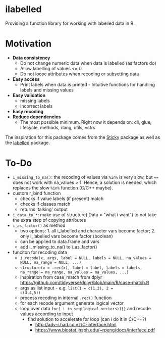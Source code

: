 
# ilabelled

Providing a function library for working with labelled data in R.

# Motivation

  - <b>Data consistency</b> 
    - Do not change numeric data when data is labelled (as factors do) 
    - Allow labelling of values <= 0 
    - Do not loose attributes when recoding or subsetting data
  - <b>Easy access</b> 
    - Print labels when data is printed - Intuitive functions for handling labels and missing values 
  - <b>Easy validation</b> 
    - missing labels 
    - incorrect labels 
  - <b>Easy recoding</b> 
  - <b>Reduce dependencies</b> 
    - The most possible minimum. Right now it depends on: cli, glue, lifecycle, methods, rlang, utils, vctrs

The inspiration for this package comes from the [Sticky](https://github.com/cran/sticky) package as well as the [labelled](https://github.com/larmarange/labelled) package.

# To-Do

  - <code>i_missing_to_na()</code>: the recoding of values via <code>%in%</code> is very slow, but <code>==</code> does not work with na_values > 1. Hence, a solution is needed, which replaces the slow <code>%in%</code> function (C/C++ maybe).
  - custom r_bind function
    - checks if value labels (if present) match
    - checks if classes match
    - returns 'talking' output
  - <code>i_data_to_*</code>: make use of structure(.Data = "what i want") to not take the extra step of copying attributes
  - <code>i_as_factor()</code> as method
    - two options: 1. all i_labelled and character vars become factor; 2. only i_labelled vars become factor (boolean)
    - can be applied to data.frame and vars
    - add i_missing_to_na() to i_as_factor()
  - funciton for recoding data
    - <code>i_recode(x, args, label = NULL, labels = NULL, na_values = NULL, na_range = NULL, ...)</code>
    - <code>structure(x = .rec(x), label = label, labels = labels, na_range = na_range, na_values = na_values, ...)</code>
    - inspiration from case_match from dplyr <https://github.com/tidyverse/dplyr/blob/main/R/case-match.R>
    - args as list input - e.g. <code>list(1 = c(1,2), 2 = c(3,4,5))</code>
    - process recoding in internal <code>.rec()</code> function
    - for each recode argument generate logical vector
    - loop over data <code>for( i in seq(logical-vectors)){}</code> and recode values according to input
        - find solution to accelerate for loop (can i do it in C/C++?)
            - <http://adv-r.had.co.nz/C-interface.html>
            - <https://www.biostat.jhsph.edu/~rpeng/docs/interface.pdf>
